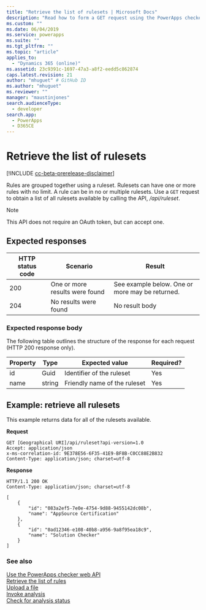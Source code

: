 ```yaml
---
title: "Retrieve the list of rulesets | Microsoft Docs"
description: "Read how to form a GET request using the PowerApps checker web API to retrieve the list of rulesets available"
ms.custom: ""
ms.date: 06/04/2019
ms.service: powerapps
ms.suite: ""
ms.tgt_pltfrm: ""
ms.topic: "article"
applies_to: 
  - "Dynamics 365 (online)"
ms.assetid: 23c9391c-1697-47a3-a8f2-eedd5c862874
caps.latest.revision: 21
author: "mhuguet" # GitHub ID
ms.author: "mhuguet"
ms.reviewer: ""
manager: "maustinjones"
search.audienceType: 
  - developer
search.app: 
  - PowerApps
  - D365CE
---
```


# Retrieve the list of rulesets

[!INCLUDE [cc-beta-prerelease-disclaimer](../../../../includes/cc-beta-prerelease-disclaimer.md)]

Rules are grouped together using a ruleset. Rulesets can have one or more rules with no limit. A rule can be in no or multiple rulesets. Use a `GET` request to obtain a list of all rulesets available by calling the API, */api/ruleset*.

> [!NOTE]
>  This API does not require an OAuth token, but can accept one.

<a name="bkmk_responses"></a>

## Expected responses

|HTTP status code|Scenario|Result|
|--|--|--|
|200|One or more results were found|See example below. One or more may be returned.|
|204|No results were found|No result body|

### Expected response body

The following table outlines the structure of the response for each request (HTTP 200 response only).

|Property|Type|Expected value|Required?|
|--|--|--|--|
|id|Guid|Identifier of the ruleset|Yes|
|name|string|Friendly name of the ruleset|Yes|

<a name="bkmk_retrieve"></a>

## Example: retrieve all rulesets

This example returns data for all of the rulesets available.

**Request**

```http
GET [Geographical URI]/api/ruleset?api-version=1.0
Accept: application/json
x-ms-correlation-id: 9E378E56-6F35-41E9-BF8B-C0CC88E2B832
Content-Type: application/json; charset=utf-8
```

**Response**

```http
HTTP/1.1 200 OK
Content-Type: application/json; charset=utf-8

[
    {
        "id": "083a2ef5-7e0e-4754-9d88-9455142dc08b",
        "name": "AppSource Certification"
    },
    {
        "id": "0ad12346-e108-40b8-a956-9a8f95ea18c9",
        "name": "Solution Checker"
    }
]
```

### See also

[Use the PowerApps checker web API](overview.md)<br />
[Retrieve the list of rules](retrieve-rules.md)<br />
[Upload a file](upload-file.md)<br />
[Invoke analysis](analyze.md)<br />
[Check for analysis status](check-status.md)<br />